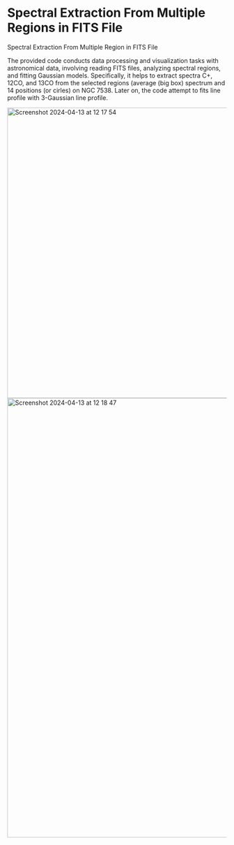# Spectral Extraction From Multiple Regions in FITS File

Spectral Extraction From Multiple Region in FITS File

The provided code conducts data processing and visualization tasks with astronomical data, involving reading FITS files, analyzing spectral regions, and fitting Gaussian models. Specifically, it helps to extract spectra C+, 12CO, and 13CO from the selected regions (average (big box) spectrum and 14 positions (or cirles) on NGC 7538. Later on, the code attempt to fits line profile with 3-Gaussian line profile.

<img width="665" alt="Screenshot 2024-04-13 at 12 17 54" src="https://github.com/umitkavak/Spectral-Extraction-From-Multiple-Region-in-FITS-File/assets/26542534/b123f5b0-77db-4ec7-a6d6-ec63cf8d0370">


<img width="1006" alt="Screenshot 2024-04-13 at 12 18 47" src="https://github.com/umitkavak/Spectral-Extraction-From-Multiple-Region-in-FITS-File/assets/26542534/8cebf4c6-4e71-408b-8e06-71add5b47698">

